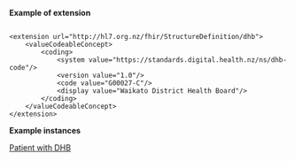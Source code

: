
**Example of extension**

```

<extension url="http://hl7.org.nz/fhir/StructureDefinition/dhb">
    <valueCodeableConcept>
        <coding>
            <system value="https://standards.digital.health.nz/ns/dhb-code"/>
            <version value="1.0"/>
            <code value="G00027-C"/>
            <display value="Waikato District Health Board"/>
        </coding>
    </valueCodeableConcept>
</extension>

```

**Example instances**

[Patient with DHB](Patient-patient-dhb.html)